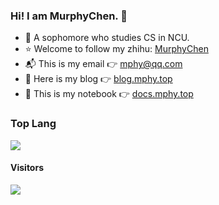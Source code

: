 ### Hi! I am MurphyChen.  👋 
- 🧑 A sophomore who studies CS in NCU.
- ⭐ Welcome to follow my zhihu: [MurphyChen](https://www.zhihu.com/people/mphyc)
- 📬 This is my email 👉 mphy@qq.com
- 📘 Here is my blog 👉 [blog.mphy.top](https://blog.mphy.top)
- 📗 This is my notebook 👉 [docs.mphy.top](https://docs.mphy.top)

### Top Lang

<img src="https://github-readme-stats.vercel.app/api/top-langs/?username=Hacker-C&layout=compact"/>

#### Visitors

<img src="https://profile-counter.glitch.me/Hacker-C/count.svg">

